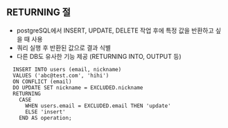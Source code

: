 ## RETURNING 절
- postgreSQL에서 INSERT, UPDATE, DELETE 작업 후에 특정 값을 반환하고 싶을 때 사용
- 쿼리 실행 후 반환된 값으로 결과 식별
- 다른 DB도 유사한 기능 제공 (RETURNING INTO, OUTPUT 등)

```
  INSERT INTO users (email, nickname) 
  VALUES ('abc@test.com', 'hihi') 
  ON CONFLICT (email) 
  DO UPDATE SET nickname = EXCLUDED.nickname 
  RETURNING 
    CASE
      WHEN users.email = EXCLUDED.email THEN 'update'
      ELSE 'insert'
    END AS operation;
```
